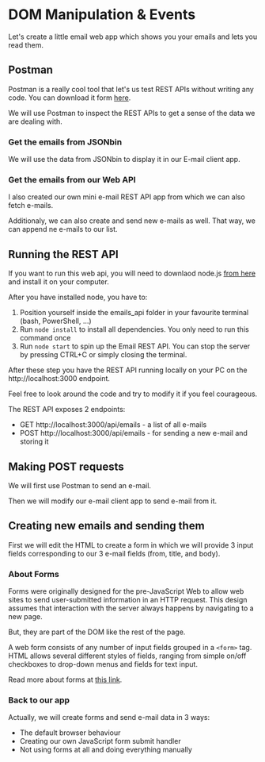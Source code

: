 # DOM Manipulation & Events

Let's create a little email web app which shows you your emails and lets you read them.

## Postman

Postman is a really cool tool that let's us test REST APIs without writing any code. You can download it form [here](https://www.postman.com/downloads/).

We will use Postman to inspect the REST APIs to get a sense of the data we are dealing with.

### Get the emails from JSONbin

We will use the data from JSONbin to display it in our E-mail client app.

### Get the emails from our Web API

I also created our own mini e-mail REST API app from which we can also fetch e-mails.

Additionaly, we can also create and send new e-mails as well. That way, we can append ne e-mails to our list.

## Running the REST API

If you want to run this web api, you will need to downlaod node.js [from here](https://nodejs.org/en/download/) and install it on your computer.

After you have installed node, you have to:

1. Position yourself inside the emails_api folder in your favourite terminal (bash, PowerShell, ...)
2. Run `node install` to install all dependencies. You only need to run this command once
3. Run `node start` to spin up the Email REST API. You can stop the server by pressing CTRL+C or simply closing the terminal.

After these step you have the REST API running locally on your PC on the http://localhost:3000 endpoint.

Feel free to look around the code and try to modify it if you feel courageous.

The REST API exposes 2 endpoints:

- GET http://localhost:3000/api/emails - a list of all e-mails
- POST http://localhost:3000/api/emails - for sending a new e-mail and storing it

## Making POST requests

We will first use Postman to send an e-mail.

Then we will modify our e-mail client app to send e-mail from it.

## Creating new emails and sending them

First we will edit the HTML to create a form in which we will provide 3 input fields corresponding to our 3 e-mail fields (from, title, and body).

### About Forms

Forms were originally designed for the pre-JavaScript Web to allow web sites to send user-submitted information in an HTTP request. This design assumes that interaction with the server always happens by navigating to a new page.

But, they are part of the DOM like the rest of the page.

A web form consists of any number of input fields grouped in a `<form>` tag. HTML allows several different styles of fields, ranging from simple on/off checkboxes to drop-down menus and fields for text input.

Read more about forms at [this link](https://eloquentjavascript.net/18_http.html).

### Back to our app

Actually, we will create forms and send e-mail data in 3 ways:

- The default browser behaviour
- Creating our own JavaScript form submit handler
- Not using forms at all and doing everything manually
